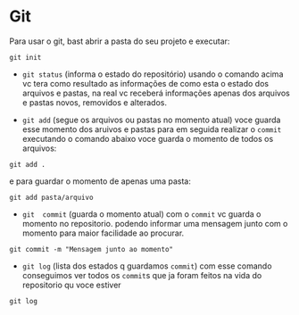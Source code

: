 # Git

Para usar o git, bast abrir a pasta do seu projeto e executar:
```
git init
```

- `git status` (informa o estado do repositório)
    usando o comando acima vc tera como resultado as informações de como esta o estado dos arquivos e pastas, na real vc receberá informações apenas dos arquivos e pastas novos, removidos e alterados.

- `git add` (segue os arquivos ou pastas no momento atual)
    voce guarda esse momento dos aruivos e pastas para em seguida realizar o `commit`
    executando o comando abaixo voce guarda o momento de todos os arquivos:
```
git add .
```

e para guardar o momento de apenas uma pasta:
```
git add pasta/arquivo
```

- `git  commit` (guarda o momento atual)
    com o `commit` vc guarda o momento no repositorio. podendo informar uma mensagem junto com o momento para maior facilidade ao procurar.
```
git commit -m "Mensagem junto ao momento"
```

- `git log` (lista dos estados q guardamos `commit`)
    com esse comando conseguimos ver todos os `commit`s que ja foram feitos na vida do repositorio qu voce estiver
```
git log
```


